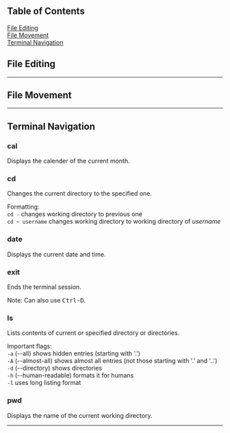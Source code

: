 ## Table of Contents

[File Editing](https://github.com/francescasiconolfi/Personal-Notes/blob/main/Linux-Commands-I-Actually-Use.md#file-editing)\
[File Movement](https://github.com/francescasiconolfi/Personal-Notes/blob/main/Linux-Commands-I-Actually-Use.md#file-movement)\
[Terminal Navigation](https://github.com/francescasiconolfi/Personal-Notes/blob/main/Linux-Commands-I-Actually-Use.md#terminal-navigation)


## File Editing

---

## File Movement

---

## Terminal Navigation

### cal
Displays the calender of the current month.

### cd
Changes the current directory to the specified one.

Formatting:\
`cd -` changes working directory to previous one\
`cd ~ username` changes working directory to working directory of *username*

### date
Displays the current date and time.

### exit
Ends the terminal session.

Note: Can also use <kbd>Ctrl-D</kbd>.

### ls
Lists contents of current or specified directory or directories.

Important flags:\
`-a` (--all) shows hidden entries (starting with '.')\
`-A` (--almost-all) shows almost all entries (not those starting with '.' and '..')\
`-d` (--directory) shows directories\
`-h` (--human-readable) formats it for humans\
`-l` uses long listing format

### pwd
Displays the name of the current working directory.


---
